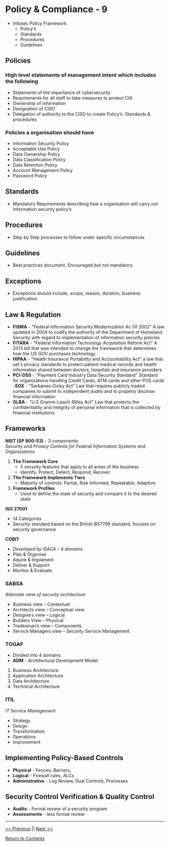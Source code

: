 # Policy & Compliance - 9

- Infosec Policy Framework
    - Policy’s
    - Standards
    - Procedures
    - Guidelines
    
## Policies

### High level statements of management intent which includes the following

 - Statements of the importance of cybersecurity 
 - Requirements for all staff to take measures to protect CIA
 - Ownership of information
 - Designation of CISO
 - Delegation of authority to the CISO to create Policy’s. Standards & procedures

### Policies a organisation should have

 - Information Security Policy
 - Acceptable Use Policy
 - Data Ownership Policy
 - Data Classification Policy
 - Data Retention Policy
 - Account Management Policy
 - Password Policy
 
## Standards 

-	Mandatory Requirements describing how a organisation will carry out Information security policy’s

## Procedures 

-	Step by Step processes to follow under specific circumstances 

## Guidelines

-	Best practices document, Encouraged but not mandatory 

## Exceptions

-	Exceptions should include, scope, reason, duration, business justification

## Law & Regulation

 - **FISMA** - "Federal Information Security Modernization Ac Of 2002" A law updated in 2004 to codify the authority of the Department of Homeland Security with regard to implementation of information security policies
 -	**FITARA** - "Federal Information Technology Acquisition Reform Act" A 2013 bill that was intended to change the framework that determines how the US GOV purchases technology
 - **HIPAA** - "Health Insurance Portability and Accountability Act" a law that set's privacy standards to protect patient medical records and health information shared between doctors, hospitals and insurance providers
 - **PCI-DSS** - "Payment Card Industry Data Security Standard" Standard for organizations handling Credit Cards, ATM cards and other POS cards
 -**SOX** - "Sarbanes-Oxley Act" Law that requires publicly traded companies to submit to independent audits and to properly disclose financial information
 - **GLBA** - "U.S Gramm-Leach-Bliley Act" Law that protects the confidentiality and integrity of personal information that is collected by financial institutions.

## Frameworks

**NIST (SP 800-53)** - 3 components  
*Security and Privacy Controls for Federal Information Systems and Organizations*  

1. **The Framework Core** 
    - 5 security features that apply to all areas of the business
    - Identify, Protect, Detect, Respond, Recover
2. **The Framework Implements Tiers**
    - Maturity of controls: Partial, Risk Informed, Repeatable, Adaptive
3. **Framework Profiles**
    - Used to define the state of security and compare it to the desired state
  
**ISO 27001**
 - 14 Categories
 - Security standard based on the British BS7799 standard, focuses on security governance
 
**COBIT**

-	*Developed by ISACA – 4 domains*
-	Plan & Orgonise
-	Aquire & Implament
-	Deliver & Support
- Monitor & Evaluate

### SABSA  

*Alternate view of security architecture* 
-	Business view – Contextual 
-	Architects view – Conceptual view
-	Designers view – Logical
-	Builders View – Physical
-	Tradesman’s view – Components
-	Service Managers view – Security Service Management

### TOGAF

-	Divided into 4 domains
-	**ADM** - Architectural Development Model
1.	Business Architecture
2.	Application Architecture
3.	Data Architecture
4.	Technical Architecture

### ITIL
*IT Service Management*  
-	Strategy
-	Design
-	Transformation 
-	Operations
-	Improvement 

## Implementing Policy-Based Controls

-	**Physical** - Fences, Barriers,
-	**Logical** - Firewall rules, ALCs
-	**Administrative**  - Log Review, Dual Controls, Processes

## Security Control Verification & Quality Control
-	**Audits** - Formal review of a security program
-	**Assessments** - less formal review

____________________

<a href="https://github.com/ReefMeeter/CySA/blob/master/08.%20Recovery%20%26%20Post-Incident%20Response.md"><< Previous</a> || <a href="https://github.com/ReefMeeter/CySA/blob/master/10.%20Defence%20in%20Depth%20Security%20Architecture.md">Next >></a>  


<a href="https://github.com/ReefMeeter/CySA/blob/master/README.md">Return to Contents</a>
